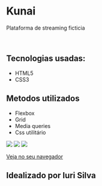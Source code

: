 <h1>Kunai</h1>
<p>Plataforma de streaming ficticia</p>

<br>


<h2>Tecnologias usadas: </h2>

<ul>
  <li>HTML5</li>
  <li>CSS3</li>
</ul>

<h2>Metodos utilizados</h2>

<ul>
  <li>Flexbox</li>
  <li>Grid</li>
  <li>Media queries</li>
  <li>Css utilitário</li>
</ul>

<img src="https://i.imgur.com/UmA1d82.png"/>
<img src="https://i.imgur.com/YiyHu97.png"/>
<img src="https://i.imgur.com/i5zrDiv.png"/>


<a target="blank" href="http://pedromakaveli.github.io/kunai">Veja no seu navegador</a>

<h2>Idealizado por Iuri Silva</h2>
